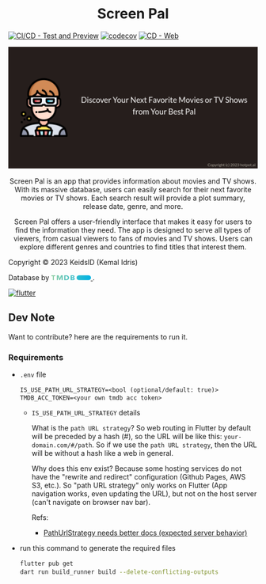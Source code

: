 <h1 align="center"><b>
  Screen Pal
</b></h1>

[![CI/CD - Test and Preview](https://github.com/KeidsID/screen_pal/actions/workflows/ci-cd-test-and-preview.yml/badge.svg)](https://screen-pal-preview.netlify.app)
[![codecov](https://codecov.io/github/KeidsID/screen_pal/graph/badge.svg?token=G20RM8PYOH)](https://codecov.io/github/KeidsID/screen_pal)
[![CD - Web](https://github.com/KeidsID/screen_pal/actions/workflows/cd-web.yml/badge.svg)](https://keidsid.github.io/screen_pal)

![Headline](repo-assets/banner.png)

<!-- <h3 align="center"><b>
  Discover Your Next Favorite Movies or TV Shows from Your Best Pal
</b></h3> -->

<p align="center">
Screen Pal is an app that provides information about movies and TV shows. With its massive database, users can easily search for their next favorite movies or TV shows. Each search result will provide a plot summary, release date, genre, and more.
</p>

<p align="center">
Screen Pal offers a user-friendly interface that makes it easy for users to find the information they need. The app is designed to serve all types of viewers, from casual viewers to fans of movies and TV shows. Users can explore different genres and countries to find titles that interest them.
</p>

Copyright © 2023 KeidsID (Kemal Idris)

Database by <a href="https://www.themoviedb.org"> <img 
    src="assets/images/tmdb/alt-short.svg"
    alt="www.themoviedb.org"
    width="80px"
    height="10px"
  /> </a>.

<a href="https://flutter.dev/"> <img 
  src="https://storage.googleapis.com/cms-storage-bucket/916809aa4c8f73ad70d2.svg"
  alt= "flutter"
  width="200px"
/> </a>

## Dev Note

Want to contribute? here are the requirements to run it.

### Requirements

- `.env` file

  ```env
  IS_USE_PATH_URL_STRATEGY=<bool (optional/default: true)>
  TMDB_ACC_TOKEN=<your own tmdb acc token>
  ```

  - `IS_USE_PATH_URL_STRATEGY` details

    What is the `path URL strategy`? So web routing in Flutter by default will
    be preceded by a hash (#), so the URL will be like this:
    `your-domain.com/#/path`. So if we use the `path URL strategy`, then the URL
    will be without a hash like a web in general.

    Why does this env exist? Because some hosting services do not have the
    "rewrite and redirect" configuration (Github Pages, AWS S3, etc.). So "path
    URL strategy" only works on Flutter (App navigation works, even updating the
    URL), but not on the host server (can't navigate on browser nav bar).

    Refs:

    - [PathUrlStrategy needs better docs (expected server behavior)](https://github.com/flutter/flutter/issues/89763)

- run this command to generate the required files
  ```sh
  flutter pub get
  dart run build_runner build --delete-conflicting-outputs
  ```
